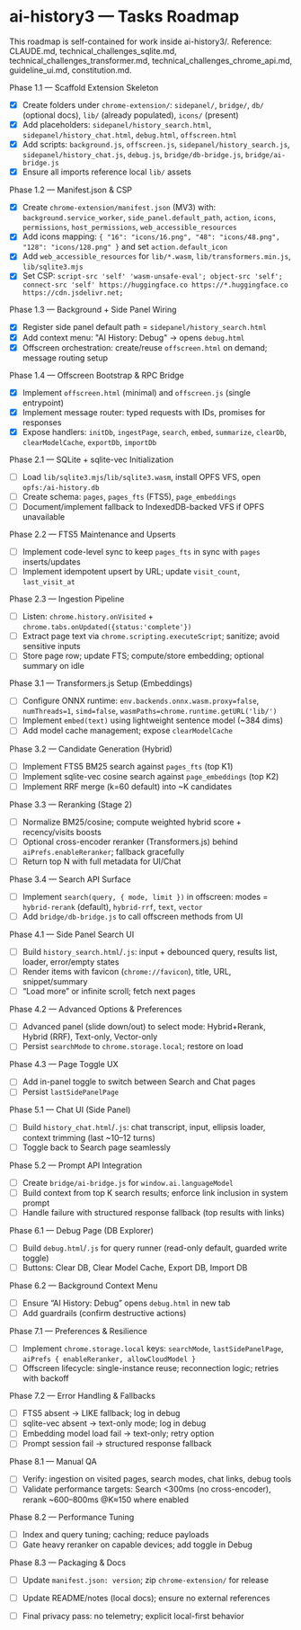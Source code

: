 # ai-history3 — Tasks Roadmap

This roadmap is self-contained for work inside ai-history3/. Reference: CLAUDE.md, technical_challenges_sqlite.md, technical_challenges_transformer.md, technical_challenges_chrome_api.md, guideline_ui.md, constitution.md.

Phase 1.1 — Scaffold Extension Skeleton
- [x] Create folders under `chrome-extension/`: `sidepanel/`, `bridge/`, `db/` (optional docs), `lib/` (already populated), `icons/` (present)
- [x] Add placeholders: `sidepanel/history_search.html`, `sidepanel/history_chat.html`, `debug.html`, `offscreen.html`
- [x] Add scripts: `background.js`, `offscreen.js`, `sidepanel/history_search.js`, `sidepanel/history_chat.js`, `debug.js`, `bridge/db-bridge.js`, `bridge/ai-bridge.js`
- [x] Ensure all imports reference local `lib/` assets

Phase 1.2 — Manifest.json & CSP
- [x] Create `chrome-extension/manifest.json` (MV3) with: `background.service_worker`, `side_panel.default_path`, `action`, `icons`, `permissions`, `host_permissions`, `web_accessible_resources`
- [x] Add icons mapping: `{ "16": "icons/16.png", "48": "icons/48.png", "128": "icons/128.png" }` and set `action.default_icon`
- [x] Add `web_accessible_resources` for `lib/*.wasm`, `lib/transformers.min.js`, `lib/sqlite3.mjs`
- [x] Set CSP: `script-src 'self' 'wasm-unsafe-eval'; object-src 'self'; connect-src 'self' https://huggingface.co https://*.huggingface.co https://cdn.jsdelivr.net;`

Phase 1.3 — Background + Side Panel Wiring
- [x] Register side panel default path = `sidepanel/history_search.html`
- [x] Add context menu: "AI History: Debug" → opens `debug.html`
- [x] Offscreen orchestration: create/reuse `offscreen.html` on demand; message routing setup

Phase 1.4 — Offscreen Bootstrap & RPC Bridge
- [x] Implement `offscreen.html` (minimal) and `offscreen.js` (single entrypoint)
- [x] Implement message router: typed requests with IDs, promises for responses
- [x] Expose handlers: `initDb`, `ingestPage`, `search`, `embed`, `summarize`, `clearDb`, `clearModelCache`, `exportDb`, `importDb`

Phase 2.1 — SQLite + sqlite-vec Initialization
- [ ] Load `lib/sqlite3.mjs`/`lib/sqlite3.wasm`, install OPFS VFS, open `opfs:/ai-history.db`
- [ ] Create schema: `pages`, `pages_fts` (FTS5), `page_embeddings`
- [ ] Document/implement fallback to IndexedDB-backed VFS if OPFS unavailable

Phase 2.2 — FTS5 Maintenance and Upserts
- [ ] Implement code-level sync to keep `pages_fts` in sync with `pages` inserts/updates
- [ ] Implement idempotent upsert by URL; update `visit_count`, `last_visit_at`

Phase 2.3 — Ingestion Pipeline
- [ ] Listen: `chrome.history.onVisited` + `chrome.tabs.onUpdated({status:'complete'})`
- [ ] Extract page text via `chrome.scripting.executeScript`; sanitize; avoid sensitive inputs
- [ ] Store page row; update FTS; compute/store embedding; optional summary on idle

Phase 3.1 — Transformers.js Setup (Embeddings)
- [ ] Configure ONNX runtime: `env.backends.onnx.wasm.proxy=false`, `numThreads=1`, `simd=false`, `wasmPaths=chrome.runtime.getURL('lib/')`
- [ ] Implement `embed(text)` using lightweight sentence model (~384 dims)
- [ ] Add model cache management; expose `clearModelCache`

Phase 3.2 — Candidate Generation (Hybrid)
- [ ] Implement FTS5 BM25 search against `pages_fts` (top K1)
- [ ] Implement sqlite-vec cosine search against `page_embeddings` (top K2)
- [ ] Implement RRF merge (k=60 default) into ~K candidates

Phase 3.3 — Reranking (Stage 2)
- [ ] Normalize BM25/cosine; compute weighted hybrid score + recency/visits boosts
- [ ] Optional cross-encoder reranker (Transformers.js) behind `aiPrefs.enableReranker`; fallback gracefully
- [ ] Return top N with full metadata for UI/Chat

Phase 3.4 — Search API Surface
- [ ] Implement `search(query, { mode, limit })` in offscreen: modes = `hybrid-rerank` (default), `hybrid-rrf`, `text`, `vector`
- [ ] Add `bridge/db-bridge.js` to call offscreen methods from UI

Phase 4.1 — Side Panel Search UI
- [ ] Build `history_search.html`/`.js`: input + debounced query, results list, loader, error/empty states
- [ ] Render items with favicon (`chrome://favicon`), title, URL, snippet/summary
- [ ] “Load more” or infinite scroll; fetch next pages

Phase 4.2 — Advanced Options & Preferences
- [ ] Advanced panel (slide down/out) to select mode: Hybrid+Rerank, Hybrid (RRF), Text-only, Vector-only
- [ ] Persist `searchMode` to `chrome.storage.local`; restore on load

Phase 4.3 — Page Toggle UX
- [ ] Add in-panel toggle to switch between Search and Chat pages
- [ ] Persist `lastSidePanelPage`

Phase 5.1 — Chat UI (Side Panel)
- [ ] Build `history_chat.html`/`.js`: chat transcript, input, ellipsis loader, context trimming (last ~10–12 turns)
- [ ] Toggle back to Search page seamlessly

Phase 5.2 — Prompt API Integration
- [ ] Create `bridge/ai-bridge.js` for `window.ai.languageModel`
- [ ] Build context from top K search results; enforce link inclusion in system prompt
- [ ] Handle failure with structured response fallback (top results with links)

Phase 6.1 — Debug Page (DB Explorer)
- [ ] Build `debug.html`/`.js` for query runner (read-only default, guarded write toggle)
- [ ] Buttons: Clear DB, Clear Model Cache, Export DB, Import DB

Phase 6.2 — Background Context Menu
- [ ] Ensure “AI History: Debug” opens `debug.html` in new tab
- [ ] Add guardrails (confirm destructive actions)

Phase 7.1 — Preferences & Resilience
- [ ] Implement `chrome.storage.local` keys: `searchMode`, `lastSidePanelPage`, `aiPrefs { enableReranker, allowCloudModel }`
- [ ] Offscreen lifecycle: single-instance reuse; reconnection logic; retries with backoff

Phase 7.2 — Error Handling & Fallbacks
- [ ] FTS5 absent → LIKE fallback; log in debug
- [ ] sqlite-vec absent → text-only mode; log in debug
- [ ] Embedding model load fail → text-only; retry option
- [ ] Prompt session fail → structured response fallback

Phase 8.1 — Manual QA
- [ ] Verify: ingestion on visited pages, search modes, chat links, debug tools
- [ ] Validate performance targets: Search <300ms (no cross-encoder), rerank ~600–800ms @K≈150 where enabled

Phase 8.2 — Performance Tuning
- [ ] Index and query tuning; caching; reduce payloads
- [ ] Gate heavy reranker on capable devices; add toggle in Debug

Phase 8.3 — Packaging & Docs
- [ ] Update `manifest.json: version`; zip `chrome-extension/` for release
- [ ] Update README/notes (local docs); ensure no external references
- [ ] Final privacy pass: no telemetry; explicit local-first behavior

